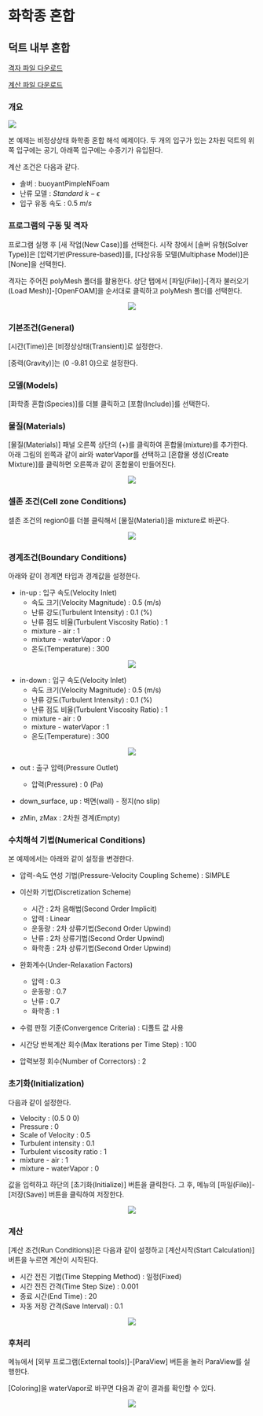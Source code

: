 # 화학종 혼합

## 덕트 내부 혼합 

[격자 파일 다운로드](https://drive.google.com/file/d/19BS3wUfZZeh8A8Mqx2B1gSMwbylE-xXS/view?usp=sharing)

[계산 파일 다운로드](https://drive.google.com/file/d/1VihUsXB47k3qHfJOZ6Lgm4THC3v6jsRw/view?usp=sharing)

### 개요 

[![](https://github.com/nextfoam/baram-pages/raw/main/screenshots/species/intro1.png)](https://github.com/nextfoam/baram-pages/raw/main/screenshots/species/intro1.png)

본 예제는 비정상상태 화학종 혼합 해석 예제이다. 두 개의 입구가 있는 2차원 덕트의 위쪽 입구에는 공기, 아래쪽 입구에는 수증기가 유입된다.

계산 조건은 다음과 같다. 

+ 솔버 : buoyantPimpleNFoam 
+ 난류 모델 : $Standard$ $k-\epsilon$
+ 입구 유동 속도 : 0.5 $m/s$

### 프로그램의 구동 및 격자

프로그램 실행 후 [새 작업(New Case)]를 선택한다. 시작 창에서 [솔버 유형(Solver Type)]은 [압력기반(Pressure-based)]를, [다상유동 모델(Multiphase Model)]은 [None]을 선택한다.

격자는 주어진 polyMesh 폴더를 활용한다. 상단 탭에서 [파일(File)]-[격자 불러오기(Load Mesh)]-[OpenFOAM]을 순서대로 클릭하고 polyMesh 폴더를 선택한다. 

<p align='center'>
    <img src="https://github.com/nextfoam/baram-pages/raw/main/screenshots/species/mesh1.png"><br>
</p>

### 기본조건(General)

[시간(Time)]은 [비정상상태(Transient)]로  설정한다.

[중력(Gravity)]는 (0 -9.81 0)으로 설정한다.


### 모델(Models)

[화학종 혼합(Species)]를 더블 클릭하고 [포함(Include)]를 선택한다.

### 물질(Materials)

[물질(Materials)] 패널 오른쪽 상단의 (+)를 클릭하여 혼합물(mixture)를 추가한다. 아래 그림의 왼쪽과 같이 air와 waterVapor를 선택하고 [혼합물 생성(Create Mixture)]를 클릭하면 오른쪽과 같이 혼합물이 만들어진다.

<p align='center'>
    <img src="https://github.com/nextfoam/baram-pages/raw/main/screenshots/species/material.png"><br>
</p>


### 셀존 조건(Cell zone Conditions) 

셀존 조건의 region0를 더블 클릭해서 [물질(Material)]을 mixture로 바꾼다.

<p align='center'>
    <img src="https://github.com/nextfoam/baram-pages/raw/main/screenshots/species/cellzone.png"><br>
</p>

### 경계조건(Boundary Conditions)

아래와 같이 경계면 타입과 경계값을 설정한다.

+ in-up : 입구 속도(Velocity Inlet)
    + 속도 크기(Velocity Magnitude) : 0.5 (m/s)
    + 난류 강도(Turbulent Intensity) : 0.1 (%)
    + 난류 점도 비율(Turbulent Viscosity Ratio) : 1
    + mixture - air : 1
    + mixture - waterVapor : 0
    + 온도(Temperature) : 300
    
<p align='center'>
    <img src="https://github.com/nextfoam/baram-pages/raw/main/screenshots/species/inletBC1.png"><br>
</p>

+ in-down : 입구 속도(Velocity Inlet)
    + 속도 크기(Velocity Magnitude) : 0.5 (m/s)
    + 난류 강도(Turbulent Intensity) : 0.1 (%)
    + 난류 점도 비율(Turbulent Viscosity Ratio) : 1
    + mixture - air : 0
    + mixture - waterVapor : 1
    + 온도(Temperature) : 300
    
<p align='center'>
    <img src="https://github.com/nextfoam/baram-pages/raw/main/screenshots/species/inletBC2.png"><br>
</p>


+ out : 출구 압력(Pressure Outlet)
    + 압력(Pressure) : 0 (Pa)

+ down_surface, up : 벽면(wall) - 정지(no slip)

+ zMin, zMax : 2차원 경계(Empty)


### 수치해석 기법(Numerical Conditions)

본 예제에서는 아래와 같이 설정을 변경한다.

+ 압력-속도 연성 기법(Pressure-Velocity Coupling Scheme) : SIMPLE

+ 이산화 기법(Discretization Scheme)
    + 시간 : 2차 음해법(Second Order Implicit)
    + 압력 : Linear
    + 운동량 : 2차 상류기법(Second Order Upwind)
    + 난류 : 2차 상류기법(Second Order Upwind)
    + 화학종 : 2차 상류기법(Second Order Upwind)

+ 완화계수(Under-Relaxation Factors)
    + 압력 : 0.3
    + 운동량 : 0.7
    + 난류 : 0.7
    + 화학종 : 1

+ 수렴 판정 기준(Convergence Criteria) : 디폴트 값 사용

+ 시간당 반복계산 회수(Max Iterations per Time Step) : 100

+ 압력보정 회수(Number of Correctors) : 2

### 초기화(Initialization)

다음과 같이 설정한다.

+ Velocity : (0.5 0 0)
+ Pressure : 0
+ Scale of Velocity : 0.5
+ Turbulent intensity : 0.1
+ Turbulent viscosity ratio : 1
+ mixture - air : 1
+ mixture - waterVapor : 0

값을 입력하고 하단의 [초기화(Initialize)] 버튼을 클릭한다. 그 후, 메뉴의 [파일(File)]-[저장(Save)] 버튼을 클릭하여 저장한다.

<p align='center'>
    <img src="https://github.com/nextfoam/baram-pages/raw/main/screenshots/species/init1.png"><br>
</p>

### 계산

[계산 조건(Run Conditions)]은 다음과 같이 설정하고 [계산시작(Start Calculation)] 버튼을 누르면 계산이 시작된다.

+ 시간 전진 기법(Time Stepping Method) : 일정(Fixed)
+ 시간 전진 간격(Time Step Size) : 0.001
+ 종료 시간(End Time) : 20
+ 자동 저장 간격(Save Interval) : 0.1

<p align='center'>
    <img src="https://github.com/nextfoam/baram-pages/raw/main/screenshots/species/runCondition1.png"><br>
</p>


### 후처리

메뉴에서 [외부 프로그램(External tools)]-[ParaView] 버튼을 눌러 ParaView를 실행한다.

[Coloring]을 waterVapor로 바꾸면 다음과 같이 결과를 확인할 수 있다.

<p align='center'>
    <img src="https://github.com/nextfoam/baram-pages/raw/main/screenshots/species/pv2.png"><br>
</p>
